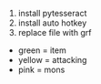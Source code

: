 1. install pytesseract
2. install auto hotkey
3. replace file with grf 

- green = item
- yellow = attacking
- pink = mons
